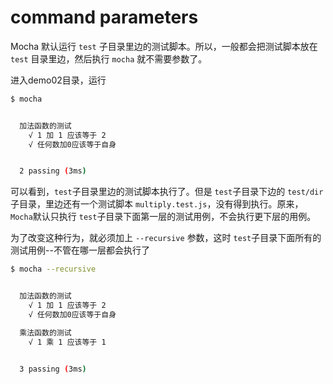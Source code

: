 # command parameters

Mocha 默认运行 `test` 子目录里边的测试脚本。所以，一般都会把测试脚本放在
`test` 目录里边，然后执行 `mocha` 就不需要参数了。

进入demo02目录，运行

```bash
$ mocha


  加法函数的测试
    √ 1 加 1 应该等于 2
    √ 任何数加0应该等于自身


  2 passing (3ms)

```

可以看到，`test`子目录里边的测试脚本执行了。但是 `test`子目录下边的 `test/dir` 子目录，里边还有一个测试脚本 `multiply.test.js`，没有得到执行。原来，
`Mocha`默认只执行 `test`子目录下面第一层的测试用例，不会执行更下层的用例。

为了改变这种行为，就必须加上 `--recursive` 参数，这时 `test`子目录下面所有的测试用例--不管在哪一层都会执行了

```bash
$ mocha --recursive


  加法函数的测试
    √ 1 加 1 应该等于 2
    √ 任何数加0应该等于自身

  乘法函数的测试
    √ 1 乘 1 应该等于 1


  3 passing (3ms)

```